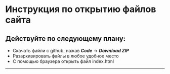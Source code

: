 # Инструкция по открытию файлов сайта
## Действуйте по следующему плану:
* Скачать файли с github, нажав ___Code___ -> ___Download ZIP___
* Разархивировать файлы в любое удобное место
* С помощью браузера открыть файл index.html
---

